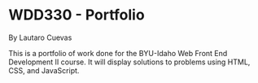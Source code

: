# WDD330 - Portfolio
By Lautaro Cuevas

This is a portfolio of work done for the BYU-Idaho Web Front End Development II course. It will display solutions to problems using HTML, CSS, and JavaScript.